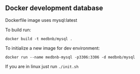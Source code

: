Docker development database
---

Dockerfile image uses mysql:latest


To build run: 

`docker build -t medbnb/mysql .`

To initialize a new image for dev environment:

`docker run --name medbnb-mysql -p3306:3306 -d medbnb/mysql`


If you are in linux just run  `./init.sh`